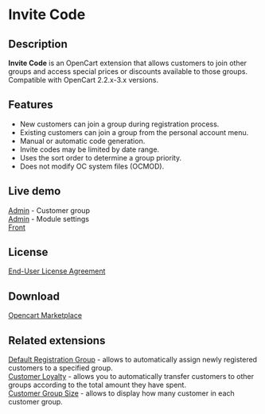 # Invite Code

## Description
**Invite Code** is an OpenCart extension that allows customers to join other groups and access special prices or discounts available to those groups.  
Compatible with OpenCart 2.2.x-3.x versions.

## Features
* New customers can join a group during registration process.
* Existing customers can join a group from the personal account menu.
* Manual or automatic code generation.
* Invite codes may be limited by date range.
* Uses the sort order to determine a group priority.
* Does not modify OC system files (OCMOD).

## Live demo
[Admin](http://ocmod.freevar.com/oc3020/a/admin/index.php?route=customer/customer_group) - Customer group  
[Admin](http://ocmod.freevar.com/oc3020/a/admin/index.php?route=extension/module/invite_code) - Module settings  
[Front](http://ocmod.freevar.com/oc3020/a)  

## License
[End-User License Agreement](https://raw.githubusercontent.com/ocmod-space/ocmod-invite-code/main/EULA.txt)

## Download
[Opencart Marketplace](https://www.opencart.com/index.php?route=marketplace/extension/info&extension_id=42632)

## Related extensions
[Default Registration Group](https://www.opencart.com/index.php?route=marketplace/extension/info&extension_id=42480) - allows to automatically assign newly registered customers to a specified group.  
[Customer Loyalty](https://www.opencart.com/index.php?route=marketplace/extension/info&extension_id=42646) - allows you to automatically transfer customers to other groups according to the total amount they have spent.  
[Customer Group Size](https://www.opencart.com/index.php?route=marketplace/extension/info&extension_id=42642) - allows to display how many customer in each customer group.  
